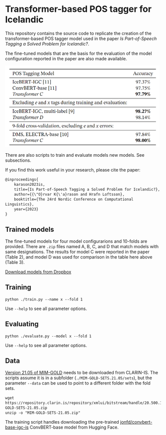 # Transformer-based POS tagger for Icelandic

This repository contains the source code to replicate the creation of the transformer-based POS tagger model used in the paper _Is Part-of-Speech Tagging a Solved Problem for Icelandic?_.

The fine-tuned models that are the basis for the evaluation of the model configuration reported in the paper are also made available.

<img src="./_static/transformer_comparison.png" alt="Comparison of transformer models" width="500"/>

There are also scripts to train and evaluate models new models. See subsections.

 If you find this work useful in your research, please cite the paper:

```
@inproceedings{
    karason2023is,
    title={Is Part-of-Speech Tagging a Solved Problem for Icelandic?},
    author={{\"O}rvar K{\'a}rason and Hrafn Loftsson},
    booktitle={The 24rd Nordic Conference on Computational Linguistics},
    year={2023}
}
```

## Trained models

The fine-tuned models for four model configurarions and 10-folds are provided. There are `.zip` files named A, B, C, and D that match models with same designations. The results for model C were reported in the paper (Table 2), and model D was used for comparison in the table here above (Table 3).

[Download models from Dropbox](https://www.dropbox.com/sh/3vfa3gbjypj3ang/AACq-ObhNhXLWph6Pe1RynjIa?dl=0)

## Training

```
python ./train.py --name x --fold 1
```

Use `--help` to see all parameter options.

## Evaluating

```
python ./evaluate.py --model x --fold 1
```

Use `--help` to see all parameter options.

## Data

[Version 21.05 of MIM-GOLD](https://clarin.is/en/resources/gold/) needs to be downloaded from CLARIN-IS. The scripts assume it is in a subfolder (`./MIM-GOLD-SETS.21.05/sets`), but the parameter `--data` can be used to point to a different folder with the fold sets.

```
wget https://repository.clarin.is/repository/xmlui/bitstream/handle/20.500.12537/114/MIM-GOLD-SETS-21.05.zip
unzip -o "MIM-GOLD-SETS-21.05.zip"
```

The training script handles downloading the pre-trained [jonfd/convbert-base-igc-is](https://huggingface.co/jonfd/convbert-base-igc-is) ConvBERT-base model from Hugging Face.
